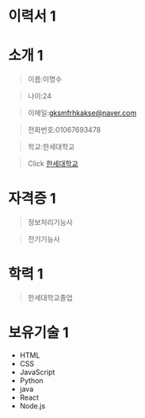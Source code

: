 <!-- Heading -->
# 이력서 1

<!-- Heading -->
# 소개 1

>이름:이명수

>나이:24

>이메일:gksmfrhkakse@naver.com

>전화번호:01067693478

>학교:한세대학교
<!--Link -->
>Click [한세대학교](https://portal.hansei.ac.kr/)


<!-- Heading -->
# 자격증 1

>정보처리기능사

>전기기능사

<!--Heading -->
# 학력 1

>한세대학교졸업

<!-- Heading -->
# 보유기술 1 

<!-- Bulleet list -->
* HTML
* CSS
* JavaScript
* Python
* java
* React
* Node.js
